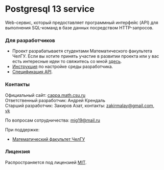 # Postgresql 13 service
Web-сервис, который предоставляет программный интерфейс (API) для выполнения SQL-команд в базе данных
посредством HTTP-запросов.

### Для разработчиков
- Проект разрабатываетя студентами Математического факультета ЧелГУ. Если вы хотите принять участие в развитии проекта или у вас есть интересные идеи то свяжитесь со мной [здесь](https://vk.com/zakirmalay).
- [Инструкция](docs/installation.md) по настройке среды разработчика.  
- [Спецификация API](docs/specification.md).

### Контакты
Официальный сайт: [cappa.math.csu.ru](http://cappa.math.csu.ru/)  
Ответственный разработчик: Андрей Крендаль    
Старший разработчик: Закиров Азат, контакты: zakirmalay@gmail.com, [vk](https://vk.com/60braids)   

По вопросам сотрудничества: mig19@mail.ru

При поддержке:
 * [Математический факультет ЧелГУ](http://math.csu.ru)

### Лицензия
Распространяется под лицензией [MIT](LICENSE).